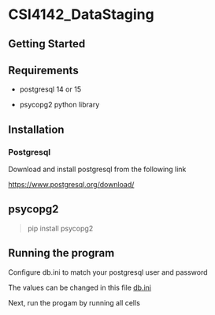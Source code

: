 # CSI4142_DataStaging

## Getting Started

## Requirements

- postgresql 14 or 15

- psycopg2 python library

## Installation

### Postgresql

Download and install postgresql from the following link

 <https://www.postgresql.org/download/>

## psycopg2

> pip install psycopg2

## Running the program

Configure db.ini to match your postgresql user and password

The values can be changed in this file [db.ini](db.ini)

Next, run the progam by running all cells
